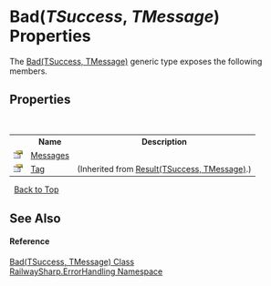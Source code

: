 # Bad(*TSuccess*, *TMessage*) Properties
 

The <a href="T_RailwaySharp_ErrorHandling_Bad_2">Bad(TSuccess, TMessage)</a> generic type exposes the following members.


## Properties
&nbsp;<table><tr><th></th><th>Name</th><th>Description</th></tr><tr><td>![Public property](media/pubproperty.gif "Public property")</td><td><a href="P_RailwaySharp_ErrorHandling_Bad_2_Messages">Messages</a></td><td /></tr><tr><td>![Public property](media/pubproperty.gif "Public property")</td><td><a href="P_RailwaySharp_ErrorHandling_Result_2_Tag">Tag</a></td><td> (Inherited from <a href="T_RailwaySharp_ErrorHandling_Result_2">Result(TSuccess, TMessage)</a>.)</td></tr></table>&nbsp;
<a href="#bad(*tsuccess*,-*tmessage*)-properties">Back to Top</a>

## See Also


#### Reference
<a href="T_RailwaySharp_ErrorHandling_Bad_2">Bad(TSuccess, TMessage) Class</a><br /><a href="N_RailwaySharp_ErrorHandling">RailwaySharp.ErrorHandling Namespace</a><br />